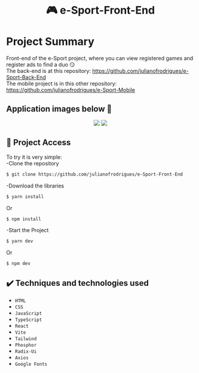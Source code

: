 <h1 align="center"> 🎮 e-Sport-Front-End </h1>

# Project Summary
Front-end of the e-Sport project, where you can view registered games and register ads to find a duo 😏 <br>
The back-end is at this repository: https://github.com/julianofrodrigues/e-Sport-Back-End<br>
The mobile project is in this other repository: https://github.com/julianofrodrigues/e-Sport-Mobile

## Application images below 👾
</p>
<p align="center">
<img src="https://i.imgur.com/oQ4kqal.png"/>
<img src="https://i.imgur.com/oyWuxO5.png"/>
</p>

## 📁 Project Access
To try it is very simple:<br>
-Clone the repository
```bash
$ git clone https://github.com/julianofrodrigues/e-Sport-Front-End
```
-Download the libraries
```bash
$ yarn install
```
Or
```bash
$ npm install
```
-Start the Project
```bash
$ yarn dev
```
Or
```bash
$ npm dev
```

## ✔️ Techniques and technologies used
- ``HTML``
- ``CSS``
- ``JavaScript``
- ``TypeScript``
- ``React``
- ``Vite``
- ``Tailwind``
- ``Phosphor``
- ``Radix-Ui``
- ``Axios``
- ``Google Fonts``

